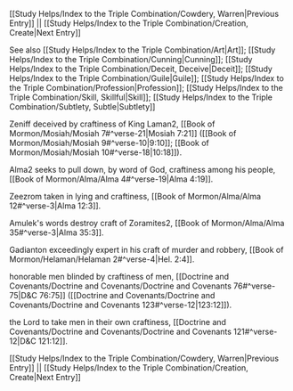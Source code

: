 [[Study Helps/Index to the Triple Combination/Cowdery, Warren|Previous Entry]]  ||  [[Study Helps/Index to the Triple Combination/Creation, Create|Next Entry]]

 See also [[Study Helps/Index to the Triple Combination/Art|Art]]; [[Study Helps/Index to the Triple Combination/Cunning|Cunning]]; [[Study Helps/Index to the Triple Combination/Deceit, Deceive|Deceit]]; [[Study Helps/Index to the Triple Combination/Guile|Guile]]; [[Study Helps/Index to the Triple Combination/Profession|Profession]]; [[Study Helps/Index to the Triple Combination/Skill, Skillful|Skill]]; [[Study Helps/Index to the Triple Combination/Subtlety, Subtle|Subtlety]]

 Zeniff deceived by craftiness of King Laman2, [[Book of Mormon/Mosiah/Mosiah 7#^verse-21|Mosiah 7:21]] ([[Book of Mormon/Mosiah/Mosiah 9#^verse-10|9:10]]; [[Book of Mormon/Mosiah/Mosiah 10#^verse-18|10:18]]).

 Alma2 seeks to pull down, by word of God, craftiness among his people, [[Book of Mormon/Alma/Alma 4#^verse-19|Alma 4:19]].

 Zeezrom taken in lying and craftiness, [[Book of Mormon/Alma/Alma 12#^verse-3|Alma 12:3]].

 Amulek's words destroy craft of Zoramites2, [[Book of Mormon/Alma/Alma 35#^verse-3|Alma 35:3]].

 Gadianton exceedingly expert in his craft of murder and robbery, [[Book of Mormon/Helaman/Helaman 2#^verse-4|Hel. 2:4]].

 honorable men blinded by craftiness of men, [[Doctrine and Covenants/Doctrine and Covenants/Doctrine and Covenants 76#^verse-75|D&C 76:75]] ([[Doctrine and Covenants/Doctrine and Covenants/Doctrine and Covenants 123#^verse-12|123:12]]).

 the Lord to take men in their own craftiness, [[Doctrine and Covenants/Doctrine and Covenants/Doctrine and Covenants 121#^verse-12|D&C 121:12]].

[[Study Helps/Index to the Triple Combination/Cowdery, Warren|Previous Entry]]  ||  [[Study Helps/Index to the Triple Combination/Creation, Create|Next Entry]]